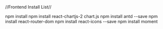 //Frontend Install List//

npm install
npm install react-chartjs-2 chart.js
npm install antd --save
npm install react-router-dom
npm install react-icons --save
npm install moment

